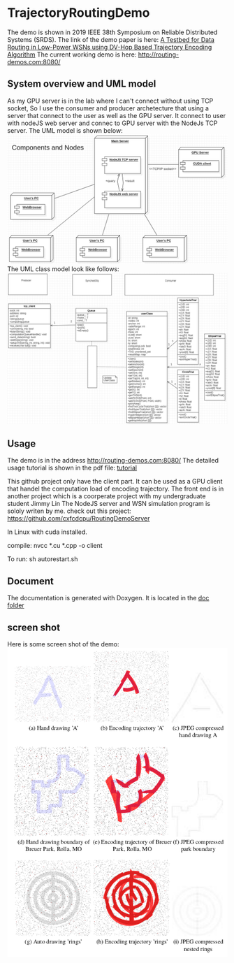 # TrajectoryRoutingDemo

The demo is shown in  2019 IEEE 38th Symposium on Reliable Distributed Systems (SRDS). The link of the demo paper is here: [A Testbed for Data Routing in Low-Power WSNs using DV-Hop Based Trajectory Encoding Algorithm](https://ieeexplore.ieee.org/document/9049569)
The current working demo is here: http://routing-demos.com:8080/

## System overview and UML model
As my GPU server is in the lab where I can't connect without using TCP socket, So I use the consumer and producer archetecture that using a server that connect to the user as well as the GPU server. It connect to user with nodeJS web server and connec to GPU server with the NodeJs TCP server. The UML model is shown below:
![systemModel](https://github.com/cxfcdcpu/TrajectoryRoutingDemo/blob/master/TrajectoryEncodingDemoOverview.PNG)
The UML class model look like follows:
![classModel](https://github.com/cxfcdcpu/TrajectoryRoutingDemo/blob/master/ClassModel.PNG)


## Usage 
The demo is in the address http://routing-demos.com:8080/
The detailed usage tutorial is shown in the pdf file:
[tutorial](https://github.com/cxfcdcpu/TrajectoryRoutingDemo/blob/master/document.pdf)

This github project only have the client part. It can be used as a GPU client that handel the computation load of encoding trajectory.
The front end is in another project which is a coorperate project with my undergraduate student Jimmy Lin
The NodeJS server and WSN simulation program is sololy writen by me. check out this project:
https://github.com/cxfcdcpu/RoutingDemoServer

In Linux with cuda installed.

compile: nvcc *.cu *.cpp -o client

To run: sh autorestart.sh

## Document
The documentation is generated with Doxygen. It is located in the [doc folder](https://github.com/cxfcdcpu/TrajectoryRoutingDemo/tree/master/DoxygenDoc)

## screen shot
Here is some screen shot of the demo:
![example](https://github.com/cxfcdcpu/TrajectoryRoutingDemo/blob/master/example.png)




